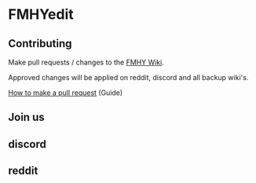 # FMHYedit
## Contributing
Make pull requests / changes to the [FMHY Wiki](https://www.reddit.com/r/FREEMEDIAHECKYEAH/wiki/index). 

Approved changes will be applied on reddit, discord and all backup wiki's. 

[How to make a pull request](https://rentry.co/FMHYedit) (Guide)
## Join us
 ## discord 
 ## reddit

